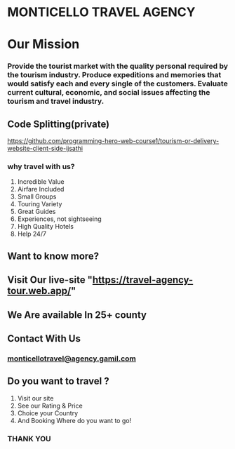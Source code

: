 # MONTICELLO TRAVEL AGENCY

# Our Mission
### Provide the tourist market with the quality personal required by the tourism industry. Produce expeditions and memories that would satisfy each and every single of the customers. Evaluate current cultural, economic, and social issues affecting the tourism and travel industry.

## Code Splitting(private)
https://github.com/programming-hero-web-course1/tourism-or-delivery-website-client-side-ijsathi

### why travel with us?
1. Incredible Value
2. Airfare Included
3. Small Groups
4. Touring Variety
5. Great Guides
6. Experiences, not sightseeing
7. High Quality Hotels
8. Help 24/7
## Want to know more?
## Visit Our live-site "https://travel-agency-tour.web.app/"
## We Are available In 25+ county 
## Contact With Us 
### monticellotravel@agency.gamil.com
## Do you want to travel ? 
 1. Visit our site 
 2. See our Rating & Price
 3. Choice your Country
 3. And Booking Where do you want to go!

### THANK YOU